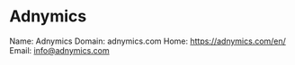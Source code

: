 
# Adnymics

Name: Adnymics
Domain: adnymics.com
Home: https://adnymics.com/en/
Email: info@adnymics.com
